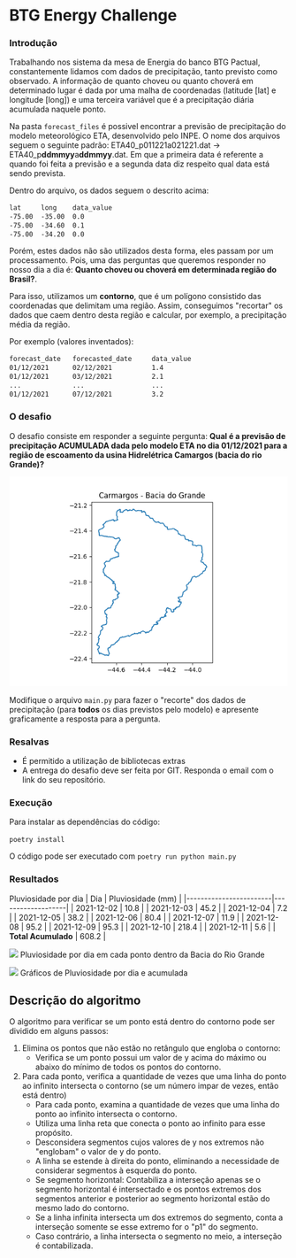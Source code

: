 # BTG Energy Challenge
### Introdução
Trabalhando nos sistema da mesa de Energia do banco BTG Pactual, constantemente lidamos com dados de precipitação, tanto previsto como observado. 
A informação de quanto choveu ou quanto choverá em determinado lugar é dada por uma malha de coordenadas 
(latitude [lat] e longitude [long]) e uma terceira variável que é a precipitação diária acumulada naquele ponto.

Na pasta `forecast_files` é possivel encontrar a previsão de precipitação do modelo meteorológico ETA, desenvolvido pelo INPE.
O nome dos arquivos seguem o seguinte padrão: ETA40_p011221a021221.dat -> ETA40_p**ddmmyy**a**ddmmyy**.dat. 
Em que a primeira data é referente a quando foi feita a previsão e a segunda data diz respeito qual data está sendo prevista.

Dentro do arquivo, os dados seguem o descrito acima:
```
lat     long    data_value
-75.00  -35.00  0.0
-75.00  -34.60  0.1
-75.00  -34.20  0.0
```

Porém, estes dados não são utilizados desta forma, eles passam por um processamento. Pois, uma das perguntas que queremos
responder no nosso dia a dia é: **Quanto choveu ou choverá em determinada região do Brasil?**. 

Para isso, utilizamos um **contorno**, que é um polígono consistido das coordenadas que delimitam uma região. 
Assim, conseguimos "recortar" os dados que caem dentro desta região e calcular, por exemplo, a precipitação média da região.

Por exemplo (valores inventados):
```
forecast_date   forecasted_date     data_value
01/12/2021      02/12/2021          1.4
01/12/2021      03/12/2021          2.1
...             ...                 ...
01/12/2021      07/12/2021          3.2
```


### O desafio
O desafio consiste em responder a seguinte pergunta: **Qual é a previsão de precipitação ACUMULADA dada pelo modelo ETA no dia 01/12/2021 para a região de escoamento da usina Hidrelétrica Camargos (bacia do rio Grande)?**

![Contorno de Camargos [Grande]](Contour_Camargos_Grande.png "Contorno de Carmargos")

Modifique o arquivo `main.py` para fazer o "recorte" dos dados de precipitação (para **todos** os dias previstos pelo modelo) e 
apresente graficamente a resposta para a pergunta.


### Resalvas
- É permitido a utilização de bibliotecas extras
- A entrega do desafio deve ser feita por GIT. Responda o email com o link do seu repositório.

### Execução
Para instalar as dependências do código:

```poetry install```

O código pode ser executado com 
```poetry run python main.py```

### Resultados
Pluviosidade por dia
| Dia                    | Pluviosidade (mm) |
|------------------------|-------------------|
| 2021-12-02             | 10.8              |
| 2021-12-03             | 45.2              |
| 2021-12-04             | 7.2               |
| 2021-12-05             | 38.2              |
| 2021-12-06             | 80.4              |
| 2021-12-07             | 11.9              |
| 2021-12-08             | 95.2              |
| 2021-12-09             | 95.3              |
| 2021-12-10             | 218.4             |
| 2021-12-11             | 5.6               |
| **Total Acumulado**    | 608.2             |

![](pluviosidade_geo.png)
Pluviosidade por dia em cada ponto dentro da Bacia do Rio Grande

![](pluviosidade_graficos.png)
Gráficos de Pluviosidade por dia e acumulada

## Descrição do algoritmo
O algoritmo para verificar se um ponto está dentro do contorno pode ser dividido em alguns passos:

1. Elimina os pontos que não estão no retângulo que engloba o contorno: 
    - Verifica se um ponto possui um valor de y acima do máximo ou abaixo do mínimo de todos os pontos do contorno.
2. Para cada ponto, verifica a quantidade de vezes que uma linha do ponto ao infinito intersecta o contorno (se um número impar de vezes, então está dentro)
    - Para cada ponto, examina a quantidade de vezes que uma linha do ponto ao infinito intersecta o contorno.
    - Utiliza uma linha reta que conecta o ponto ao infinito para esse propósito.
    - Desconsidera segmentos cujos valores de y nos extremos não "englobam" o valor de y do ponto.
    - A linha se estende à direita do ponto, eliminando a necessidade de considerar segmentos à esquerda do ponto.
    - Se segmento horizontal: Contabiliza a interseção apenas se o segmento horizontal é intersectado e os pontos extremos dos segmentos anterior e posterior ao segmento horizontal estão do mesmo lado do contorno.
    - Se a linha infinita intersecta um dos extremos do segmento, conta a interseção somente se esse extremo for o "p1" do segmento.
    - Caso contrário, a linha intersecta o segmento no meio, a interseção é contabilizada.
